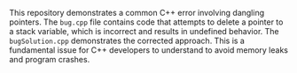 This repository demonstrates a common C++ error involving dangling pointers.  The `bug.cpp` file contains code that attempts to delete a pointer to a stack variable, which is incorrect and results in undefined behavior. The `bugSolution.cpp` demonstrates the corrected approach.  This is a fundamental issue for C++ developers to understand to avoid memory leaks and program crashes.